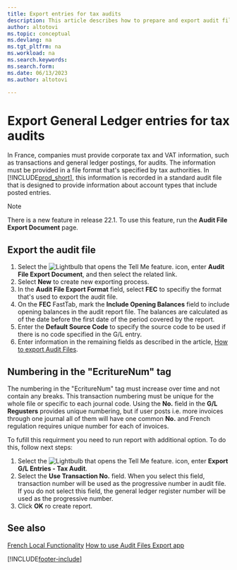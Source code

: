 ```yaml
---
title: Export entries for tax audits
description: This article describes how to prepare and export audit files to comply with the specified tax regulations in France.
author: altotovi
ms.topic: conceptual
ms.devlang: na
ms.tgt_pltfrm: na
ms.workload: na
ms.search.keywords:
ms.search.form: 
ms.date: 06/13/2023
ms.author: altotovi

---
```


# Export General Ledger entries for tax audits

In France, companies must provide corporate tax and VAT information, such as transactions and general ledger postings, for audits. The information must be provided in a file format that's specified by tax authorities. In [!INCLUDE[prod_short](../../includes/prod_short.md)], this information is recorded in a standard audit file that is designed to provide information about account types that include posted entries.

> [!NOTE]
> There is a new feature in release 22.1. To use this feature, run the **Audit File Export Document** page. 

## Export the audit file

1. Select the ![Lightbulb that opens the Tell Me feature.](../../media/ui-search/search_small.png "Tell me what you want to do") icon, enter **Audit File Export Document**, and then select the related link.
2. Select **New** to create new exporting process. 
3. In the **Audit File Export Format** field, select **FEC** to specifiy the format that's used to export the audit file.  
4. On the **FEC** FastTab, mark the **Include Opening Balances** field to include opening balances in the audit report file. The balances are calculated as of the date before the first date of the period covered by the report. 
5. Enter the **Default Source Code** to specify the source code to be used if there is no code specified in the G/L entry. 
6. Enter information in the remaining fields as described in the article, [How to export Audit Files](../../finance-how-to-export-audit-files.md).

## Numbering in the "EcritureNum" tag

The numbering in the "EcritureNum" tag must increase over time and not contain any breaks. This transaction numbering must be unique for the whole file or specific to each journal code. Using the **No.** field in the **G/L Regusters** provides unique numbering, but if user posts i.e. more invoices through one journal all of them will have one common **No.** and French regulation requires unique number for each of invoices.  

To fufill this requirment you need to run report with additional option. To do this, follow next steps:  

1. Select the ![Lightbulb that opens the Tell Me feature.](../../media/ui-search/search_small.png "Tell me what you want to do") icon, enter **Export G/L Entries - Tax Audit**.
2. Select the **Use Transaction No.** field. When you select this field, transaction number will be used as the progressive number in audit file. If you do not select this field, the general ledger register number will be used as the progressive number.
3. Click **OK** ro create report.  

## See also

[French Local Functionality](france-local-functionality.md)
[How to use Audit Files Export app](../../finance-how-to-export-audit-files.md)

[!INCLUDE[footer-include](../../includes/footer-banner.md)]
